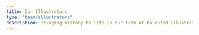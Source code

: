 ```yaml
---
title: Our Illustrators
type: "team/illustrators"
description: Bringing history to life is our team of talented illustrators. These young artists have been selected from leading institutions across the country. With their unique perspective and creative vision, these artists will showcase each state’s story through a distinct lens.
---
```

